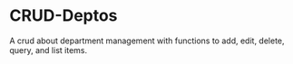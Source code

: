 # CRUD-Deptos

A crud about department management with functions to add, edit, delete, query, and list items.
